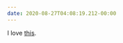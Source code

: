 ```yaml
---
date: 2020-08-27T04:08:19.212-00:00
---
```

I love [this](https://twitter.com/grodriguezlemus/status/1298309712325283845?s=21).

